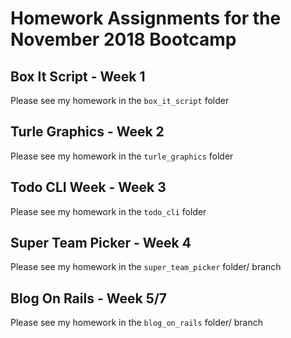 # Homework Assignments for the November 2018 Bootcamp

## Box It Script - Week 1
Please see my homework in the `box_it_script` folder

## Turle Graphics - Week 2
Please see my homework in the `turle_graphics` folder

## Todo CLI Week - Week 3
Please see my homework in the `todo_cli` folder

## Super Team Picker - Week 4
Please see my homework in the `super_team_picker` folder/ branch

## Blog On Rails - Week 5/7
Please see my homework in the `blog_on_rails` folder/ branch




